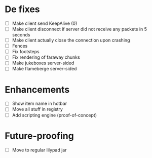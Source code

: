# De fixes

- [ ] Make client send KeepAlive (0)
- [ ] Make client disconnect if server did not receive any packets in 5 seconds
- [ ] Make client actually close the connection upon crashing
- [ ] Fences
- [ ] Fix footsteps
- [ ] Fix rendering of faraway chunks
- [ ] Make jukeboxes server-sided
- [ ] Make flameberge server-sided

# Enhancements

- [ ] Show item name in hotbar
- [ ] Move all stuff in registry
- [ ] Add scripting engine (proof-of-concept)

# Future-proofing

- [ ] Move to regular lilypad jar
